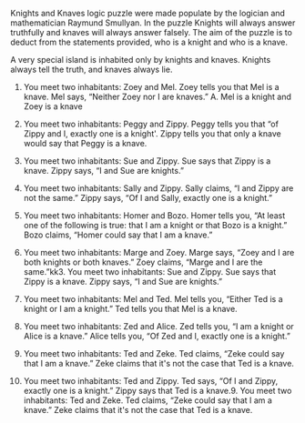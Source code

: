 Knights and Knaves logic puzzle were made populate by the logician and mathematician Raymund Smullyan. In the puzzle Knights will always answer truthfully and knaves will always answer falsely. The aim of the puzzle is to deduct from the statements provided, who is a knight and who is a knave.

A very special island is inhabited only by knights and knaves. Knights always tell the truth, and knaves always lie.

1. You meet two inhabitants: Zoey and Mel. Zoey tells you that Mel is a knave. Mel says, “Neither Zoey nor I are knaves.”
A. Mel is a knight and Zoey is a knave

2. You meet two inhabitants: Peggy and Zippy. Peggy tells you that “of Zippy and I, exactly one is a knight'. Zippy tells you that only a knave would say that Peggy is a knave.

3. You meet two inhabitants: Sue and Zippy. Sue says that Zippy is a knave. Zippy says, “I and Sue are knights.”

4. You meet two inhabitants: Sally and Zippy. Sally claims, “I and Zippy are not the same.” Zippy says, “Of I and Sally, exactly one is a knight.”

5. You meet two inhabitants: Homer and Bozo. Homer tells you, “At least one of the following is true: that I am a knight or that Bozo is a knight.” Bozo claims, “Homer could say that I am a knave.”

6.  You meet two inhabitants: Marge and Zoey. Marge says, “Zoey and I are both knights or both knaves.” Zoey claims, “Marge and I are the same.”kk3. You meet two inhabitants: Sue and Zippy. Sue says that Zippy is a knave. Zippy says, “I and Sue are knights.”

7. You meet two inhabitants: Mel and Ted. Mel tells you, “Either Ted is a knight or I am a knight.” Ted tells you that Mel is a knave.

8. You meet two inhabitants: Zed and Alice. Zed tells you, “I am a knight or Alice is a knave.” Alice tells you, “Of Zed and I, exactly one is a knight.”

9. You meet two inhabitants: Ted and Zeke. Ted claims, “Zeke could say that I am a knave.” Zeke claims that it's not the case that Ted is a knave.

10. You meet two inhabitants: Ted and Zippy. Ted says, “Of I and Zippy, exactly one is a knight.” Zippy says that Ted is a knave.9. You meet two inhabitants: Ted and Zeke. Ted claims, “Zeke could say that I am a knave.” Zeke claims that it's not the case that Ted is a knave.
